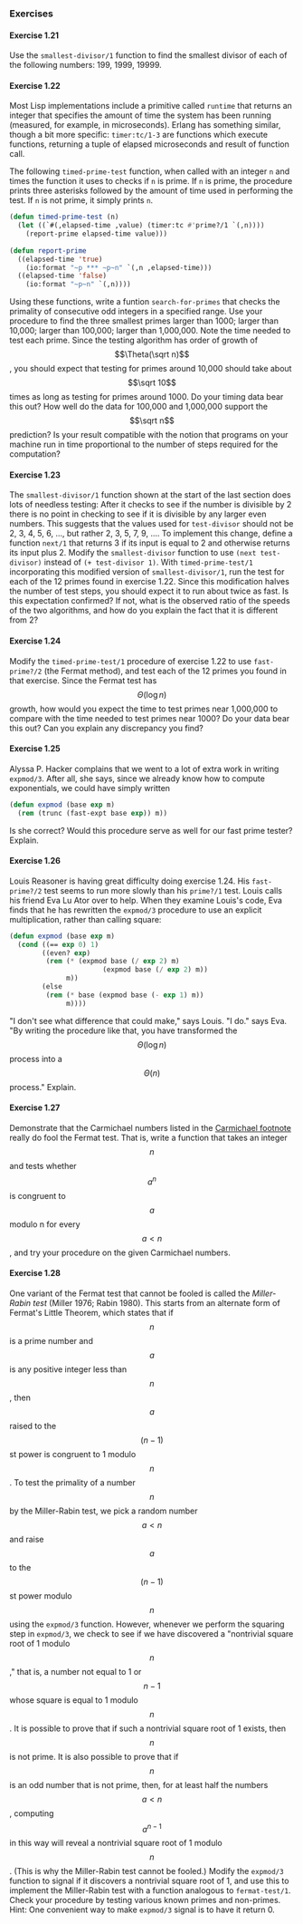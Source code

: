 ### Exercises

#### Exercise 1.21

Use the ``smallest-divisor/1`` function to find the smallest divisor of each of the following numbers: 199, 1999, 19999. 

#### Exercise 1.22

Most Lisp implementations include a primitive called ``runtime`` that returns an integer that specifies the amount of time the system has been running (measured, for example, in microseconds). Erlang has something similar, though a bit more specific: ``timer:tc/1-3`` are functions which execute functions, returning a tuple of elapsed microseconds and result of function call.

The following ``timed-prime-test`` function, when called with an integer ``n`` and times the function it uses to checks if ``n`` is prime. If ``n`` is prime, the procedure prints three asterisks followed by the amount of time used in performing the test. If ``n`` is not prime, it simply prints ``n``.

```lisp
(defun timed-prime-test (n)
  (let ((`#(,elapsed-time ,value) (timer:tc #'prime?/1 `(,n))))
    (report-prime elapsed-time value)))
    
(defun report-prime
  ((elapsed-time 'true)
    (io:format "~p *** ~p~n" `(,n ,elapsed-time)))
  ((elapsed-time 'false)
    (io:format "~p~n" `(,n))))
```

Using these functions, write a funtion ``search-for-primes`` that checks the primality of consecutive odd integers in a specified range. Use your procedure to find the three smallest primes larger than 1000; larger than 10,000; larger than 100,000; larger than 1,000,000. Note the time needed to test each prime. Since the testing algorithm has order of growth of $$\Theta(\sqrt n)$$, you should expect that testing for primes around 10,000 should take about $$\sqrt 10$$ times as long as testing for primes around 1000. Do your timing data bear this out? How well do the data for 100,000 and 1,000,000 support the $$\sqrt n$$ prediction? Is your result compatible with the notion that programs on your machine run in time proportional to the number of steps required for the computation? 

#### Exercise 1.23

The ``smallest-divisor/1`` function shown at the start of the last section does lots of needless testing: After it checks to see if the number is divisible by 2 there is no point in checking to see if it is divisible by any larger even numbers. This suggests that the values used for ``test-divisor`` should not be 2, 3, 4, 5, 6, ..., but rather 2, 3, 5, 7, 9, .... To implement this change, define a function ``next/1`` that returns 3 if its input is equal to 2 and otherwise returns its input plus 2. Modify the ``smallest-divisor`` function to use ``(next test-divisor)`` instead of ``(+ test-divisor 1)``. With ``timed-prime-test/1`` incorporating this modified version of ``smallest-divisor/1``, run the test for each of the 12 primes found in exercise 1.22. Since this modification halves the number of test steps, you should expect it to run about twice as fast. Is this expectation confirmed? If not, what is the observed ratio of the speeds of the two algorithms, and how do you explain the fact that it is different from 2? 

#### Exercise 1.24

Modify the ``timed-prime-test/1`` procedure of exercise 1.22 to use ``fast-prime?/2`` (the Fermat method), and test each of the 12 primes you found in that exercise. Since the Fermat test has $$\Theta(\log n)$$ growth, how would you expect the time to test primes near 1,000,000 to compare with the time needed to test primes near 1000? Do your data bear this out? Can you explain any discrepancy you find? 

#### Exercise 1.25

Alyssa P. Hacker complains that we went to a lot of extra work in writing ``expmod/3``. After all, she says, since we already know how to compute exponentials, we could have simply written

```lisp
(defun expmod (base exp m)
  (rem (trunc (fast-expt base exp)) m))
```

Is she correct? Would this procedure serve as well for our fast prime tester? Explain. 

#### Exercise 1.26

Louis Reasoner is having great difficulty doing exercise 1.24. His ``fast-prime?/2`` test seems to run more slowly than his ``prime?/1`` test. Louis calls his friend Eva Lu Ator over to help. When they examine Louis's code, Eva finds that he has rewritten the ``expmod/3`` procedure to use an explicit multiplication, rather than calling square:

```lisp
(defun expmod (base exp m)
  (cond ((== exp 0) 1)
        ((even? exp)
         (rem (* (expmod base (/ exp 2) m)
                       (expmod base (/ exp 2) m))
              m))
        (else
         (rem (* base (expmod base (- exp 1) m))
              m))))
```

"I don't see what difference that could make," says Louis. "I do." says Eva. "By writing the procedure like that, you have transformed the $$\Theta(\log n)$$ process into a $$\Theta(n)$$ process." Explain. 


#### Exercise 1.27

Demonstrate that the Carmichael numbers listed in the [Carmichael footnote](example_testing_for_primality.html#fn_4) really do fool the Fermat test. That is, write a function that takes an integer $$n$$ and tests whether $$a^n$$ is congruent to $$a$$ modulo n for every $$a<n$$, and try your procedure on the given Carmichael numbers. 

#### Exercise 1.28

One variant of the Fermat test that cannot be fooled is called the *Miller-Rabin test* (Miller 1976; Rabin 1980). This starts from an alternate form of Fermat's Little Theorem, which states that if $$n$$ is a prime number and $$a$$ is any positive integer less than $$n$$, then $$a$$ raised to the $$(n - 1)$$st power is congruent to 1 modulo $$n$$. To test the primality of a number $$n$$ by the Miller-Rabin test, we pick a random number $$a<n$$ and raise $$a$$ to the $$(n - 1)$$st power modulo $$n$$ using the ``expmod/3`` function. However, whenever we perform the squaring step in ``expmod/3``, we check to see if we have discovered a "nontrivial square root of 1 modulo $$n$$," that is, a number not equal to 1 or $$n - 1$$ whose square is equal to 1 modulo $$n$$. It is possible to prove that if such a nontrivial square root of 1 exists, then $$n$$ is not prime. It is also possible to prove that if $$n$$ is an odd number that is not prime, then, for at least half the numbers $$a<n$$, computing $$a^{n-1}$$ in this way will reveal a nontrivial square root of 1 modulo $$n$$. (This is why the Miller-Rabin test cannot be fooled.) Modify the ``expmod/3`` function to signal if it discovers a nontrivial square root of 1, and use this to implement the Miller-Rabin test with a function analogous to ``fermat-test/1``. Check your procedure by testing various known primes and non-primes. Hint: One convenient way to make ``expmod/3`` signal is to have it return 0. 





